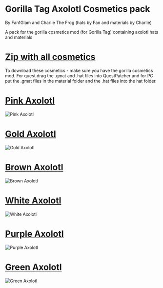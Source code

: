 # Gorilla Tag Axolotl Cosmetics pack 
By Fan1Glam and Charlie The Frog (hats by Fan and materials by Charlie)

A pack for the gorilla cosmetics mod (for Gorilla Tag) containing axolotl hats and materials

# [Zip with all cosmetics](https://github.com/fan1glam/Gorilla-Tag-Axolotl-Modded-Cosmetics-Pack/raw/main/Cosmetics/All/Axolotl%20Cosmetics.zip)

To download these cosmetics - make sure you have the gorilla cosmetics mod. For quest drag the .gmat and .hat files into QuestPatcher and for PC put the .gmat files in the material folder and the .hat files into the hat folder.

# [Pink Axolotl](https://github.com/fan1glam/Gorilla-Tag-Axolotl-Modded-Cosmetics-Pack/tree/main/Cosmetics/Pink-Axolotl)
![Pink Axolotl](https://github.com/fan1glam/Gorilla-Tag-Axolotl-Modded-Cosmetics-Pack/blob/08fa7a825a0ece0e9087817cf557d69d7555e57a/Assets%20For%20ReadMe/pink%20axolotl.jpg)

# [Gold Axolotl](https://github.com/fan1glam/Gorilla-Tag-Axolotl-Modded-Cosmetics-Pack/tree/main/Cosmetics/Gold-Axolotl)
![Gold Axolotl](https://github.com/fan1glam/Gorilla-Tag-Axolotl-Modded-Cosmetics-Pack/blob/08fa7a825a0ece0e9087817cf557d69d7555e57a/Assets%20For%20ReadMe/Gold%20axolotl.jpg)

# [Brown Axolotl](https://github.com/fan1glam/Gorilla-Tag-Axolotl-Modded-Cosmetics-Pack/tree/main/Cosmetics/Brown-Axolotl)
![Brown Axolotl](https://github.com/fan1glam/Gorilla-Tag-Axolotl-Modded-Cosmetics-Pack/blob/08fa7a825a0ece0e9087817cf557d69d7555e57a/Assets%20For%20ReadMe/brown%20axolotl.jpg)

# [White Axolotl](https://github.com/fan1glam/Gorilla-Tag-Axolotl-Modded-Cosmetics-Pack/tree/main/Cosmetics/White-Axolotl)
![White Axolotl](https://github.com/fan1glam/Gorilla-Tag-Axolotl-Modded-Cosmetics-Pack/blob/08fa7a825a0ece0e9087817cf557d69d7555e57a/Assets%20For%20ReadMe/white%20axolotl.jpg)

# [Purple Axolotl](https://github.com/fan1glam/Gorilla-Tag-Axolotl-Modded-Cosmetics-Pack/tree/main/Cosmetics/Purple-Axolotl)
![Purple Axolotl](https://github.com/fan1glam/Gorilla-Tag-Axolotl-Modded-Cosmetics-Pack/blob/08fa7a825a0ece0e9087817cf557d69d7555e57a/Assets%20For%20ReadMe/purple%20axolotl.jpg)

# [Green Axolotl](https://github.com/fan1glam/Gorilla-Tag-Axolotl-Modded-Cosmetics-Pack/tree/main/Cosmetics/Green-Axolotl)
![Green Axolotl](https://github.com/fan1glam/Gorilla-Tag-Axolotl-Modded-Cosmetics-Pack/blob/08fa7a825a0ece0e9087817cf557d69d7555e57a/Assets%20For%20ReadMe/green%20axolotl.jpg)
